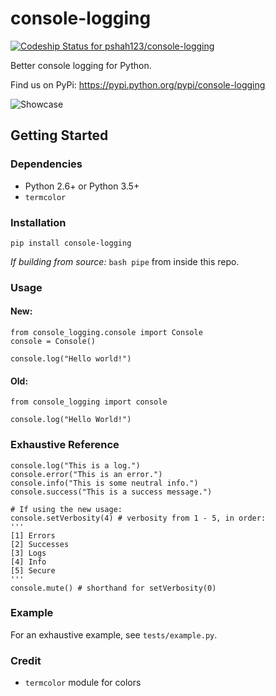 # console-logging

[ ![Codeship Status for pshah123/console-logging](https://app.codeship.com/projects/aed26890-8fca-0135-1d5e-36d54fbb9242/status?branch=master)](https://app.codeship.com/projects/250054)

Better console logging for Python.

Find us on PyPi: https://pypi.python.org/pypi/console-logging


![Showcase](https://github.com/pshah123/console-logging/raw/master/images/example.png "Demo of console-logging")

## Getting Started

### Dependencies

* Python 2.6+ or Python 3.5+
* `termcolor`

### Installation

```
pip install console-logging
```

*If building from source:* `bash pipe` from inside this repo.

### Usage

#### New:

```
from console_logging.console import Console
console = Console()

console.log("Hello world!")
```

#### Old:

```
from console_logging import console

console.log("Hello World!")
```


### Exhaustive Reference

```
console.log("This is a log.")
console.error("This is an error.")
console.info("This is some neutral info.")
console.success("This is a success message.")

# If using the new usage:
console.setVerbosity(4) # verbosity from 1 - 5, in order:
'''
[1] Errors
[2] Successes
[3] Logs
[4] Info
[5] Secure
'''
console.mute() # shorthand for setVerbosity(0)

```

### Example

For an exhaustive example, see `tests/example.py`.

### Credit

* `termcolor` module for colors